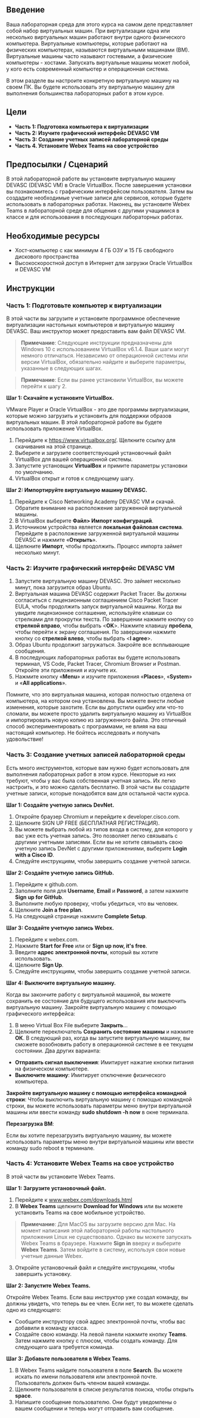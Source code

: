 ## Введение

Ваша лабораторная среда для этого курса на самом деле представляет собой набор виртуальных машин. При виртуализации одна или несколько виртуальных машин работают внутри одного физического компьютера. Виртуальные компьютеры, которые работают на физических компьютерах, называются виртуальными машинами (ВМ). Виртуальные машины часто называют гостевыми, а физические компьютеры - хостами. Запускать виртуальные машины может любой, у кого есть современный компьютер и операционная система.

В этом разделе вы настроите конкретную виртуальную машину на своем ПК. Вы будете использовать эту виртуальную машину для выполнения большинства лабораторных работ в этом курсе.

## Цели

* **Часть 1: Подготовка компьютера к виртуализации**
* **Часть 2: Изучите графический интерфейс DEVASC VM**
* **Часть 3: Создание учетных записей лабораторной среды**
* **Часть 4. Установите Webex Teams на свое устройство**

## Предпосылки / Сценарий

В этой лабораторной работе вы установите виртуальную машину DEVASC (DEVASC VM) в Oracle VirtualBox. После завершения установки вы познакомитесь с графическим интерфейсом пользователя. Затем вы создадите необходимые учетные записи для сервисов, которые будете использовать в лабораторных работах. Наконец, вы установите Webex Teams в лабораторной среде для общения с другими учащимися в классе и для использования в последующих лабораторных работах.

## Необходимые ресурсы

* Хост-компьютер с как минимум 4 ГБ ОЗУ и 15 ГБ свободного дискового пространства
* Высокоскоростной доступ в Интернет для загрузки Oracle VirtualBox и DEVASC VM

## Инструкции

### Часть 1: Подготовьте компьютер к виртуализации
В этой части вы загрузите и установите программное обеспечение виртуализации настольных компьютеров и виртуальную машину DEVASC. Ваш инструктор может предоставить вам файл DEVASC VM.

> **Примечание**: Следующие инструкции предназначены для Windows 10 с использованием VirtualBox v6.1.4. Ваши шаги могут немного отличаться. Независимо от операционной системы или версии VirtualBox, обязательно найдите и выберите параметры, указанные в следующих шагах.

> **Примечание**: Если вы ранее установили VirtualBox, вы можете перейти к шагу 2.

**Шаг 1: Скачайте и установите VirtualBox.**

VMware Player и Oracle VirtualBox - это две программы виртуализации, которые можно загрузить и установить для поддержки образов виртуальных машин. В этой лабораторной работе вы будете использовать приложение VirtualBox.

1.	Перейдите к https://www.virtualbox.org/. Щелкните ссылку для скачивания на этой странице.
2.	Выберите и загрузите соответствующий установочный файл VirtualBox для вашей операционной системы. 
3.	Запустите установщик **VirtualBox** и примите параметры установки по умолчанию.
4.	VirtualBox открыт и готов к следующему шагу.

**Шаг 2: Импортируйте виртуальную машину DEVASC.**

1.	Перейдите к Cisco Networking Academy DEVASC VM и скачай. Обратите внимание на расположение загруженной виртуальной машины.
2.	В VirtualBox выберите **Файл> Импорт конфигураций**.
3.	Источником устройства является **локальная файловая система**. Перейдите в расположение загруженной виртуальной машины DEVASC и нажмите «**Открыть**».
4.	Щелкните **Импорт**, чтобы продолжить. Процесс импорта займет несколько минут.

### Часть 2: Изучите графический интерфейс DEVASC VM

1.	Запустите виртуальную машину DEVASC. Это займет несколько минут, пока загрузится образ Ubuntu.
2.	Виртуальная машина DEVASC содержит Packet Tracer. Вы должны согласиться с лицензионным соглашением Cisco Packet Tracer EULA, чтобы продолжить запуск виртуальной машины. Когда вы увидите лицензионное соглашение, используйте клавиши со стрелками для прокрутки текста. По завершении нажмите кнопку со **стрелкой вправо**, чтобы выбрать <**OK**>. Нажмите клавишу **пробела**, чтобы перейти к экрану соглашения. По завершении нажмите кнопку со **стрелкой влево**, чтобы выбрать <**I agree**>.
3.	Образ Ubuntu продолжит загружаться. Закройте все всплывающие сообщения.
4.	В последующих лабораторных работах вы будете использовать терминал, VS Code, Packet Tracer, Chromium Browser и Postman. Откройте эти приложения и изучите их.
5.	Нажмите кнопку «**Menu**» и изучите приложения «**Places**», «**System**» и «**All applications**».

Помните, что это виртуальная машина, которая полностью отделена от компьютера, на котором она установлена. Вы можете внести любые изменения, которые захотите. Если вы допустили ошибку или что-то сломали, вы можете просто удалить виртуальную машину из VirtualBox и импортировать новую копию из загруженного файла. Это отличный способ экспериментировать с программами, не влияя на ваш настоящий компьютер. Не бойтесь исследовать и получать удовольствие!

### Часть 3: Создание учетных записей лабораторной среды

Есть много инструментов, которые вам нужно будет использовать для выполнения лабораторных работ в этом курсе. Некоторые из них требуют, чтобы у вас была собственная учетная запись. Их легко настроить, и это можно сделать бесплатно. В этой части вы создадите учетные записи, которые понадобятся вам для остальной части курса.

**Шаг 1: Создайте учетную запись DevNet.**

1.	Откройте браузер Chromium и перейдите к developer.cisco.com.
2.	Щелкните SIGN UP FREE (БЕСПЛАТНАЯ РЕГИСТРАЦИЯ).
3.	Вы можете выбрать любой из типов входа в систему, для которого у вас уже есть учетная запись. Это позволяет легко связывать с другими учетными записями. Если вы не хотите связывать свою учетную запись DevNet с другими приложениями, выберите **Login with a Cisco ID**.
4.	Следуйте инструкциям, чтобы завершить создание учетной записи.

**Шаг 2: Создайте учетную запись GitHub.**

1.	Перейдите к github.com.
2.	Заполните поля для **Username**, **Email** и **Password**, а затем нажмите **Sign up for GitHub**.
3.	Выполните любую проверку, чтобы убедиться, что вы человек.
4.	Щелкните **Join a free plan**.
5.	На следующей странице нажмите **Complete Setup**.

**Шаг 3: Создайте учетную запись Webex.**

1.	Перейдите к webex.com.
2.	Нажмите **Start for Free** или or **Sign up now, it's free**.
3.	Введите **адрес электронной почты**, который вы хотите использовать.
4.	Щелкните **Sign Up**.
5.	Следуйте инструкциям, чтобы завершить создание учетной записи.

**Шаг 4: Выключите виртуальную машину.**

Когда вы закончите работу с виртуальной машиной, вы можете сохранить ее состояние для будущего использования или выключить виртуальную машину.
Закройте виртуальную машину с помощью графического интерфейса:
1.	В меню Virtual Box File выберите **Закрыть**...
2.	Щелкните переключатель **Сохранить состояние машины** и нажмите **ОК**. В следующий раз, когда вы запустите виртуальную машину, вы сможете возобновить работу в операционной системе в ее текущем состоянии.
Два других варианта:

* **Отправить сигнал выключения**: Имитирует нажатие кнопки питания на физическом компьютере.
* **Выключите машину**: Имитирует отключение физического компьютера.

**Закройте виртуальную машину с помощью интерфейса командной строки**:
Чтобы выключить виртуальную машину с помощью командной строки, вы можете использовать параметры меню внутри виртуальной машины или ввести команду **sudo shutdown -h now** в окне терминала.

**Перезагрузка ВМ**:

Если вы хотите перезагрузить виртуальную машину, вы можете использовать параметры меню внутри виртуальной машины или ввести команду sudo reboot в терминале.

### Часть 4: Установите Webex Teams на свое устройство

В этой части вы установите Webex Teams.

**Шаг 1: Загрузите установочный файл.**

1.	Перейдите к www.webex.com/downloads.html
2.	В **Webex Teams** щелкните **Download for Windows** или вы можете установить Teams на свое мобильное устройство.

> **Примечание**: Для MacOS вы загрузите версию для Mac. На момент написания этой лабораторной работы настольного приложения Linux не существовало. Однако вы можете запускать Webex Teams в браузере. Нажмите **Sign in** вверху и выберите **Webex Teams**. Затем войдите в систему, используя свои новые учетные данные Webex.

3.	Откройте установочный файл и следуйте инструкциям, чтобы завершить установку.

**Шаг 2: Запустите Webex Teams.**

Откройте Webex Teams. Если ваш инструктор уже создал команду, вы должны увидеть, что теперь вы ее член. Если нет, то вы можете сделать одно из следующего:
* Сообщите инструктору свой адрес электронной почты, чтобы вас добавили в команду класса.
* Создайте свою команду. На левой панели нажмите кнопку **Teams**. Затем нажмите кнопку с плюсом, чтобы создать команду. Для следующего шага требуется команда.

**Шаг 3: Добавьте пользователя в Webex Teams.**

1.	В Webex Teams найдите пользователя в поле **Search**. Вы можете искать по имени пользователя или электронной почте. Пользователь должен быть членом вашей команды.
2.	Щелкните пользователя в списке результатов поиска, чтобы открыть **space**.
3.	Напишите сообщение пользователю. Они будут уведомлены о вашем сообщении и теперь могут отправить вам сообщение.
